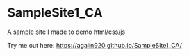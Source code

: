 # SampleSite1_CA
A sample site I made to demo html/css/js

Try me out here: https://agalin920.github.io/SampleSite1_CA/
